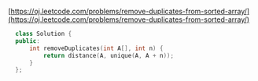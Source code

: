[https://oj.leetcode.com/problems/remove-duplicates-from-sorted-array/](https://oj.leetcode.com/problems/remove-duplicates-from-sorted-array/)
``` cpp  
  class Solution {
  public:
      int removeDuplicates(int A[], int n) {
          return distance(A, unique(A, A + n));
      }
  };
```
